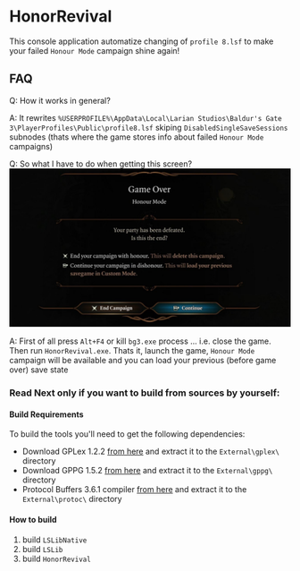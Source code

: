 # HonorRevival

This console application automatize changing of `profile 8.lsf` to make your failed `Honour Mode` campaign shine again!

## FAQ
Q: How it works in general?

A: It rewrites `%USERPROFILE%\AppData\Local\Larian Studios\Baldur's Gate 3\PlayerProfiles\Public\profile8.lsf` skiping `DisabledSingleSaveSessions` subnodes (thats where the game stores info about failed `Honour Mode` campaigns)

Q: So what I have to do when getting this screen?
![Honour Mode Game over screen](/HonorRevival/assets/game_over_popup.jpg)

A: First of all press `Alt+F4` or kill `bg3.exe` process ... i.e. close the game. Then run `HonorRevival.exe`. Thats it, launch the game, `Honour Mode` campaign will be available and you can load your previous (before game over) save state

### Read Next only if you want to build from sources by yourself:

#### Build Requirements

To build the tools you'll need to get the following dependencies:

 - Download GPLex 1.2.2 [from here](https://s3.eu-central-1.amazonaws.com/nb-stor/dos/ExportTool/gplex-distro-1_2_2.zip) and extract it to the `External\gplex\` directory
 - Download GPPG 1.5.2 [from here](https://s3.eu-central-1.amazonaws.com/nb-stor/dos/ExportTool/gppg-distro-1_5_2.zip) and extract it to the `External\gppg\` directory
 - Protocol Buffers 3.6.1 compiler [from here](https://github.com/protocolbuffers/protobuf/releases/download/v3.6.1/protoc-3.6.1-win32.zip) and extract it to the `External\protoc\` directory

#### How to build
1) build `LSLibNative`
2) build `LSLib`
3) build `HonorRevival`
